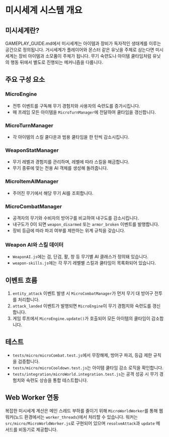 # 미시세계 시스템 개요

## 미시세계란?
GAMEPLAY_GUIDE.md에서 미시세계는 아이템과 장비가 독자적인 생태계를 이루는 공간으로 정의됩니다. 거시세계가 플레이어와 몬스터 같은 유닛을 주체로 삼는다면 미시세계는 장비 아이템과 소모품이 주체가 됩니다. 무기 숙련도나 아이템 쿨타임처럼 유닛의 행동 뒤에서 별도로 진행되는 메커니즘을 다룹니다.

## 주요 구성 요소

### MicroEngine
- 전투 이벤트를 구독해 무기 경험치와 사용자의 숙련도를 증가시킵니다.
- 매 프레임 모든 아이템을 `MicroTurnManager`에 전달하여 쿨타임을 갱신합니다.

### MicroTurnManager
- 각 아이템의 스킬 쿨다운과 범용 쿨타임을 한 턴씩 감소시킵니다.

### WeaponStatManager
- 무기 레벨과 경험치를 관리하며, 레벨에 따라 스킬을 해금합니다.
- 무기 종류에 맞는 전용 AI 객체를 생성해 돌려줍니다.

### MicroItemAIManager
- 주어진 무기에서 해당 무기 AI를 조회합니다.

### MicroCombatManager
- 공격자의 무기와 수비자의 방어구를 비교하여 내구도를 감소시킵니다.
- 내구도가 0이 되면 `weapon_disarmed` 또는 `armor_broken` 이벤트를 발행합니다.
- 장비 등급에 따라 파괴 여부를 제한하는 위계 규칙을 갖습니다.

### Weapon AI와 스킬 데이터
- `WeaponAI.js`에는 검, 단검, 활, 창 등 무기별 AI 클래스가 정의돼 있습니다.
- `weapon-skills.js`에는 각 무기 레벨별 스킬과 쿨타임이 목록화되어 있습니다.

## 이벤트 흐름
1. `entity_attack` 이벤트 발생 시 `MicroCombatManager`가 먼저 무기 대 방어구 전투를 처리합니다.
2. `attack_landed` 이벤트가 발행되면 `MicroEngine`이 무기 경험치와 숙련도를 갱신합니다.
3. 게임 루프에서 `MicroEngine.update()`가 호출되어 모든 아이템의 쿨타임이 감소합니다.

## 테스트
 - `tests/micro/microCombat.test.js`에서 무장해제, 방어구 파괴, 등급 제한 규칙을 검증합니다.
 - `tests/micro/microCooldown.test.js`는 아이템 쿨타임 감소 로직을 확인합니다.
 - `tests/integration/microWorld.integration.test.js`는 공격 성공 시 무기 경험치와 숙련도 상승을 통합 테스트합니다.

## Web Worker 연동
복잡한 미시세계 계산은 메인 스레드 부하를 줄이기 위해 `MicroWorldWorker`를 통해
웹 워커(노드 환경에서는 `worker_threads`)에서 처리할 수 있습니다. 워커는
`src/micro/MicroWorldWorker.js`로 구현되어 있으며 `resolveAttack`과 `update`
메서드를 비동기로 제공합니다.



